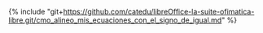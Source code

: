 {% include "git+https://github.com/catedu/libreOffice-la-suite-ofimatica-libre.git/cmo_alineo_mis_ecuaciones_con_el_signo_de_igual.md" %}
